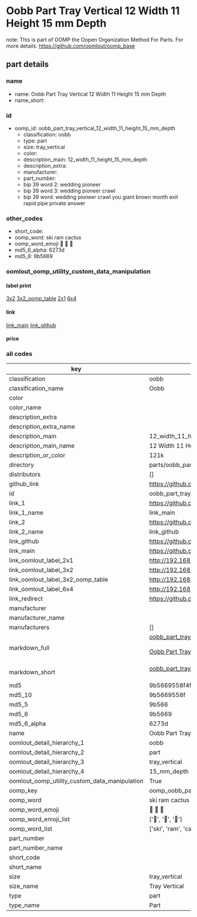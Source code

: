 # Oobb Part Tray Vertical 12 Width 11 Height 15 mm Depth  

note: This is part of OOMP the Oopen Organization Method For Parts. For more details: https://github.com/oomlout/oomp_base

##  part details
  







### name
* name: Oobb Part Tray Vertical 12 Width 11 Height 15 mm Depth
* name_short: 
### id
* oomp_id: oobb_part_tray_vertical_12_width_11_height_15_mm_depth
  * classification: oobb
  * type: part
  * size: tray_vertical
  * color: 
  * description_main: 12_width_11_height_15_mm_depth
  * description_extra: 
  * manufacturer: 
  * part_number: 
  * bip 39 word 2: wedding pioneer
  * bip 39 word 3: wedding pioneer crawl
  * bip 39 word: wedding pioneer crawl you giant brown month exit rapid pipe private answer

### other_codes
* short_code: 
* oomp_word: ski ram cactus
* oomp_word_emoji :ski: :ram: :cactus:
* md5_6_alpha: 6273d
* md5_6: 9b5669






### oomlout_oomp_utility_custom_data_manipulation
#### label print
[3x2](http://192.168.1.245:1112/?label=oomp%206273d)
[3x2_oomp_table](http://192.168.1.108:1112/?label=oomp%206273d)
[2x1](http://192.168.1.242:1112/?label=oomp%206273d)
[6x4](http://192.168.1.55:1112/?label=oomp%206273d)    

#### link

[link_main](https://github.com/oomlout/oomlout_oomp_version_1_messy/tree/main/parts/oobb_part_tray_vertical_12_width_11_height_15_mm_depth) [link_github](https://github.com/oomlout/oomlout_oomp_version_1_messy/tree/main/parts/oobb_part_tray_vertical_12_width_11_height_15_mm_depth)                             

#### price







### all codes 
| key | value |  
| --- | --- |  
| classification | oobb |  
| classification_name | Oobb |  
| color |  |  
| color_name |  |  
| description_extra |  |  
| description_extra_name |  |  
| description_main | 12_width_11_height_15_mm_depth |  
| description_main_name | 12 Width 11 Height 15 mm Depth |  
| description_or_color | 121k |  
| directory | parts/oobb_part_tray_vertical_12_width_11_height_15_mm_depth |  
| distributors | [] |  
| github_link | https://github.com/oomlout/oomlout_oomp_part_src/tree/main/parts/oobb_part_tray_vertical_12_width_11_height_15_mm_depth |  
| id | oobb_part_tray_vertical_12_width_11_height_15_mm_depth |  
| link_1 | https://github.com/oomlout/oomlout_oomp_version_1_messy/tree/main/parts/oobb_part_tray_vertical_12_width_11_height_15_mm_depth |  
| link_1_name | link_main |  
| link_2 | https://github.com/oomlout/oomlout_oomp_version_1_messy/tree/main/parts/oobb_part_tray_vertical_12_width_11_height_15_mm_depth |  
| link_2_name | link_github |  
| link_github | https://github.com/oomlout/oomlout_oomp_version_1_messy/tree/main/parts/oobb_part_tray_vertical_12_width_11_height_15_mm_depth |  
| link_main | https://github.com/oomlout/oomlout_oomp_version_1_messy/tree/main/parts/oobb_part_tray_vertical_12_width_11_height_15_mm_depth |  
| link_oomlout_label_2x1 | http://192.168.1.242:1112/?label=oomp%206273d |  
| link_oomlout_label_3x2 | http://192.168.1.245:1112/?label=oomp%206273d |  
| link_oomlout_label_3x2_oomp_table | http://192.168.1.108:1112/?label=oomp%206273d |  
| link_oomlout_label_6x4 | http://192.168.1.55:1112/?label=oomp%206273d |  
| link_redirect | https://github.com/oomlout/oomlout_oomp_version_1_messy/tree/main/parts/oobb_part_tray_vertical_12_width_11_height_15_mm_depth |  
| manufacturer |  |  
| manufacturer_name |  |  
| manufacturers | [] |  
| markdown_full | [oobb_part_tray_vertical_12_width_11_height_15_mm_depth](none)<br>[](none)<br>[Oobb Part Tray Vertical 12 Width 11 Height 15 Mm Depth](none)<br><br> |  
| markdown_short | [oobb_part_tray_vertical_12_width_11_height_15_mm_depth](none)<br><br> |  
| md5 | 9b5669558f4ff1ec7430dff265694fc7 |  
| md5_10 | 9b5669558f |  
| md5_5 | 9b566 |  
| md5_6 | 9b5669 |  
| md5_6_alpha | 6273d |  
| name | Oobb Part Tray Vertical 12 Width 11 Height 15 mm Depth |  
| oomlout_detail_hierarchy_1 | oobb |  
| oomlout_detail_hierarchy_2 | part |  
| oomlout_detail_hierarchy_3 | tray_vertical |  
| oomlout_detail_hierarchy_4 | 15_mm_depth |  
| oomlout_oomp_utility_custom_data_manipulation | True |  
| oomp_key | oomp_oobb_part_tray_vertical_12_width_11_height_15_mm_depth |  
| oomp_word | ski ram cactus |  
| oomp_word_emoji | :ski: :ram: :cactus: |  
| oomp_word_emoji_list | [':ski:', ':ram:', ':cactus:'] |  
| oomp_word_list | ['ski', 'ram', 'cactus'] |  
| part_number |  |  
| part_number_name |  |  
| short_code |  |  
| short_name |  |  
| size | tray_vertical |  
| size_name | Tray Vertical |  
| type | part |  
| type_name | Part |  
